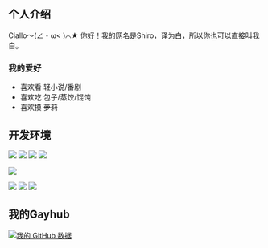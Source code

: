 ## 个人介绍
Ciallo～(∠・ω< )⌒★ 你好！我的网名是Shiro，译为白，所以你也可以直接叫我白。

### 我的爱好

* 喜欢看 轻小说/番剧
* 喜欢吃 包子/蒸饺/馄饨
* 喜欢摸 ~~萝莉~~

## 开发环境
[![](https://img.shields.io/badge/Windows-10-blue?style=flat-square&logo=windows)](https://www.microsoft.com/windows/get-windows-10)
[![](https://img.shields.io/badge/Centos-7.9-blue?style=flat-square&logo=centos)](https://www.centos.org/)
[![](https://img.shields.io/badge/Windows%20Server-2012-blue?style=flat-square&logo=windows)](https://www.microsoft.com/windows-server)
[![](https://img.shields.io/badge/Mi-8-f45a00?style=flat-square&logo=xiaomi)](https://www.mi.com/)

[![](https://img.shields.io/badge/IDE-Visual%20Studio%20Code-blue?style=flat-square&logo=visual-studio-code)](https://code.visualstudio.com/)

[![](https://img.shields.io/badge/-Git-orange?style=flat-square&logo=git)](https://git-scm.com/)
[![](https://img.shields.io/badge/OpenJDK-18-red?style=flat-square&logo=openjdk)](https://openjdk.org/)
[![](https://img.shields.io/badge/-MySQL-orange?style=flat-square&logo=mysql)](https://www.mysql.com/)

## 我的Gayhub
[![我的 GitHub 数据](https://github-readme-stats.vercel.app/api?username=ShiroSekai)]()

